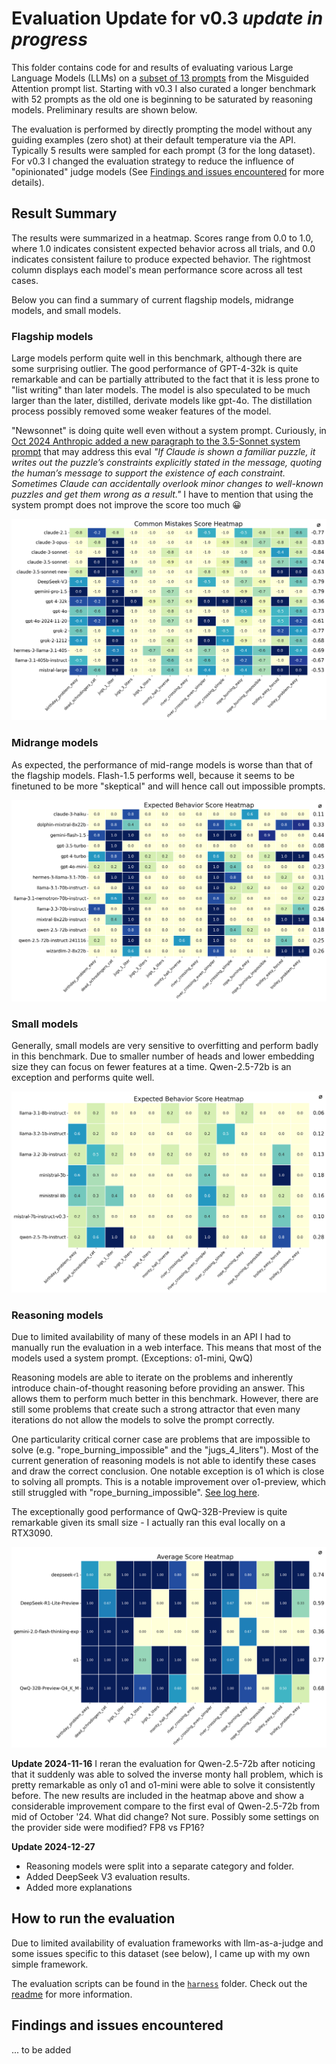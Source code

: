 # Evaluation Update for v0.3 *update in progress*

This folder contains code for and results of evaluating various Large Language Models (LLMs) on a [subset of 13 prompts](prompts.md) from the Misguided Attention prompt list. Starting with v0.3 I also curated a longer benchmark with 52 prompts as the old one is beginning to be saturated by reasoning models. Preliminary results are shown below.

The evaluation is performed by directly prompting the model without any guiding examples (zero shot) at their default temperature via the API. Typically 5 results were sampled for each prompt (3 for the long dataset). For v0.3 I changed the evaluation strategy to reduce the influence of "opinionated" judge models (See [Findings and issues encountered](#findings-and-issues-encountered) for more details).

## Result Summary

The results were summarized in a heatmap. Scores range from 0.0 to 1.0, where 1.0 indicates consistent expected behavior across all trials, and 0.0 indicates consistent failure to produce expected behavior. The rightmost column displays each model's mean performance score across all test cases.

Below you can find a summary of current flagship models, midrange models, and small models. 

### Flagship models
Large models perform quite well in this benchmark, although there are some surprising outlier. The good performance of GPT-4-32k is quite remarkable and can be partially attributed to the fact that it is less prone to "list writing" than later models. The model is also speculated to be much larger than the later, distilled, derivate models like gpt-4o. The distillation process possibly removed some weaker features of the model.

"Newsonnet" is doing quite well even without a system prompt. Curiously, in [Oct 2024 Anthropic added a new paragraph to the 3.5-Sonnet system prompt](https://docs.anthropic.com/en/release-notes/system-prompts#oct-22nd-2024) that may address this eval *"If Claude is shown a familiar puzzle, it writes out the puzzle’s constraints explicitly stated in the message, quoting the human’s message to support the existence of each constraint. Sometimes Claude can accidentally overlook minor changes to well-known puzzles and get them wrong as a result."* I have to mention that using the system prompt does not improve the score too much 😀

![Flagship models](./summaries/heatmap_flagship.png)

### Midrange models
As expected, the performance of mid-range models is worse than that of the flagship models. Flash-1.5 performs well, because it seems to be finetuned to be more "skeptical" and will hence call out impossible prompts.

![Midrange models](./summaries/heatmap_midrange.png)

### Small models
Generally, small models are very sensitive to overfitting and perform badly in this benchmark. Due to smaller number of heads and lower embedding size they can focus on fewer features at a time. Qwen-2.5-72b is an exception and performs quite well.

![Small models](./summaries/heatmap_small.png)

### Reasoning models

Due to limited availability of many of these models in an API I had to manually run the evaluation in a web interface. This means that most of the models used a system prompt. (Exceptions: o1-mini, QwQ)

Reasoning models are able to iterate on the problems and inherently introduce chain-of-thought reasoning before providing an answer. This allows them to perform much better in this benchmark. However, there are still some problems that create such a strong attractor that even many iterations do not allow the models to solve the prompt correctly. 

One particularity critical corner case are problems that are impossible to solve (e.g. "rope_burning_impossible" and the "jugs_4_liters"). Most of the current generation of reasoning models is not able to identify these cases and draw the correct conclusion. One notable exception is o1 which is close to solving all prompts. This is a notable improvement over o1-preview, which still struggled with "rope_burning_impossible". [See log here](https://chatgpt.com/share/66e951e2-d7a8-8010-8a3d-041fa1b1eabe).

The exceptionally good performance of QwQ-32B-Preview is quite remarkable given its small size - I actually ran this eval locally on a RTX3090.

![Reasoning models](./summaries/heatmap_reasoning.png)

**Update 2024-11-16**
I reran the evaluation for Qwen-2.5-72b after noticing that it suddenly was able to solved the inverse monty hall problem, which is pretty remarkable as only o1 and o1-mini were able to solve it consistently before. The new results are included in the heatmap above and show a considerable improvement compare to the first eval of Qwen-2.5-72b  from mid of October '24. What did change? Not sure. Possibly some settings on the provider side were modified? FP8 vs FP16?

**Update 2024-12-27**
- Reasoning models were split into a separate category and folder.
- Added DeepSeek V3 evaluation results.
- Added more explanations

## How to run the evaluation

Due to limited availability of evaluation frameworks with llm-as-a-judge and some issues specific to this dataset (see below), I came up with my own simple framework.

The evaluation scripts can be found in the [`harness`](./harness) folder. Check out the [readme](./harness/README.md) for more information.
  
## Findings and issues encountered

...  to be added